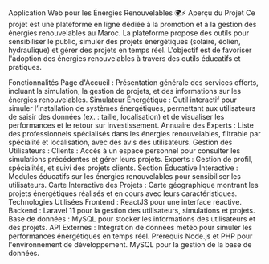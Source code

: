 Application Web pour les Énergies Renouvelables 🌍⚡
Aperçu du Projet
Ce projet est une plateforme en ligne dédiée à la promotion et à la gestion des énergies renouvelables au Maroc. La plateforme propose des outils pour sensibiliser le public, simuler des projets énergétiques (solaire, éolien, hydraulique) et gérer des projets en temps réel. L'objectif est de favoriser l'adoption des énergies renouvelables à travers des outils éducatifs et pratiques.

Fonctionnalités
Page d'Accueil : Présentation générale des services offerts, incluant la simulation, la gestion de projets, et des informations sur les énergies renouvelables.
Simulateur Énergétique : Outil interactif pour simuler l’installation de systèmes énergétiques, permettant aux utilisateurs de saisir des données (ex. : taille, localisation) et de visualiser les performances et le retour sur investissement.
Annuaire des Experts : Liste des professionnels spécialisés dans les énergies renouvelables, filtrable par spécialité et localisation, avec des avis des utilisateurs.
Gestion des Utilisateurs :
Clients : Accès à un espace personnel pour consulter les simulations précédentes et gérer leurs projets.
Experts : Gestion de profil, spécialités, et suivi des projets clients.
Section Éducative Interactive : Modules éducatifs sur les énergies renouvelables pour sensibiliser les utilisateurs.
Carte Interactive des Projets : Carte géographique montrant les projets énergétiques réalisés et en cours avec leurs caractéristiques.
Technologies Utilisées
Frontend : ReactJS pour une interface réactive.
Backend : Laravel 11 pour la gestion des utilisateurs, simulations et projets.
Base de données : MySQL pour stocker les informations des utilisateurs et des projets.
API Externes : Intégration de données météo pour simuler les performances énergétiques en temps réel.
Prérequis
Node.js et PHP pour l'environnement de développement.
MySQL pour la gestion de la base de données.
